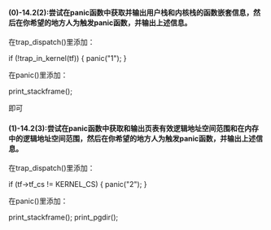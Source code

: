 #### (0)-14.2(2):尝试在panic函数中获取并输出用户栈和内核栈的函数嵌套信息，然后在你希望的地方人为触发panic函数，并输出上述信息。


在trap_dispatch()里添加：

  if (!trap_in_kernel(tf))
    {
      panic("1");
    }
    
在panic()里添加：

  print_stackframe();
  
即可

#### (1)-14.2(3):尝试在panic函数中获取和输出页表有效逻辑地址空间范围和在内存中的逻辑地址空间范围，然后在你希望的地方人为触发panic函数，并输出上述信息。

在trap_dispatch()里添加：

  if (tf->tf_cs != KERNEL_CS) {
    panic("2");
  }
    
在panic()里添加：

  print_stackframe();
  print_pgdir();
